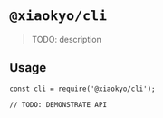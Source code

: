 # `@xiaokyo/cli`

> TODO: description

## Usage

```
const cli = require('@xiaokyo/cli');

// TODO: DEMONSTRATE API
```
